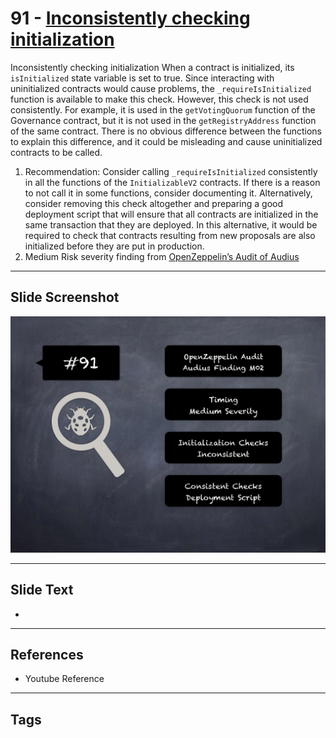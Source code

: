 
# 91 - [Inconsistently checking initialization](./Inconsistently%20checking%20initialization.md)

Inconsistently checking initialization When a contract is initialized, its `isInitialized` state variable is set to true. Since interacting with uninitialized contracts would cause problems, the `_requireIsInitialized` function is available to make this check. However, this check is not used consistently. For example, it is used in the `getVotingQuorum` function of the Governance contract, but it is not used in the `getRegistryAddress` function of the same contract. There is no obvious difference between the functions to explain this difference, and it could be misleading and cause uninitialized contracts to be called.


1. Recommendation: Consider calling `_requireIsInitialized` consistently in all the functions of the `InitializableV2` contracts. If there is a reason to not call it in some functions, consider documenting it. Alternatively, consider removing this check altogether and preparing a good deployment script that will ensure that all contracts are initialized in the same transaction that they are deployed. In this alternative, it would be required to check that contracts resulting from new proposals are also initialized before they are put in production.
2. Medium Risk severity finding from [OpenZeppelin’s Audit of Audius](https://blog.openzeppelin.com/audius-contracts-audit/#medium)


___
## Slide Screenshot
![091.png](../../images/7.%20Audit%20Findings%20101/091.png)
___
## Slide Text
- 
___
## References
- Youtube Reference
___
## Tags
